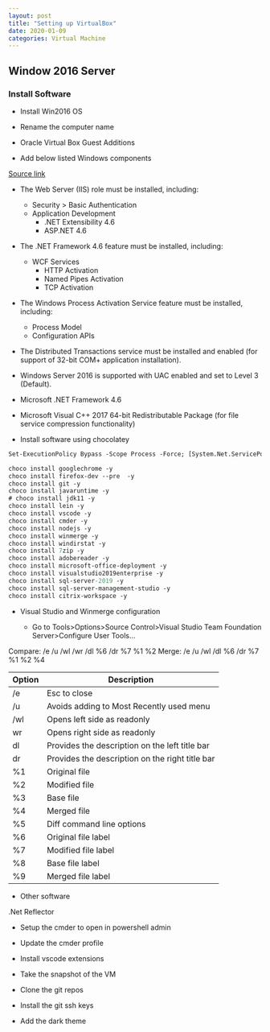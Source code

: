 ```yaml
---
layout: post
title: "Setting up VirtualBox"
date: 2020-01-09
categories: Virtual Machine
---
```

## Window 2016 Server

### Install Software

- Install Win2016 OS
- Rename the computer name
- Oracle Virtual Box Guest Additions

- Add below listed Windows components

[Source link](https://hexagonppm.fluidtopics.net/reader/sdCFN~hAeetAIBD8uL2j_A/oZwZa8Isxm34dLI5EqZF_A)

- The Web Server (IIS) role must be installed, including:

  - Security > Basic Authentication
  - Application Development
    - .NET Extensibility 4.6
    - ASP.NET 4.6

- The .NET Framework 4.6 feature must be installed, including:

  - WCF Services
    - HTTP Activation
    - Named Pipes Activation
    - TCP Activation

- The Windows Process Activation Service feature must be installed, including:

  - Process Model
  - Configuration APIs

- The Distributed Transactions service must be installed and enabled (for support of 32-bit COM+ application installation).
- Windows Server 2016 is supported with UAC enabled and set to Level 3 (Default).

- Microsoft .NET Framework 4.6
- Microsoft Visual C++ 2017 64-bit Redistributable Package (for file service compression functionality)

- Install software using chocolatey

```ps
Set-ExecutionPolicy Bypass -Scope Process -Force; [System.Net.ServicePointManager]::SecurityProtocol = [System.Net.ServicePointManager]::SecurityProtocol -bor 3072; iex ((New-Object System.Net.WebClient).DownloadString('https://chocolatey.org/install.ps1'))

choco install googlechrome -y
choco install firefox-dev --pre  -y
choco install git -y
choco install javaruntime -y
# choco install jdk11 -y
choco install lein -y
choco install vscode -y
choco install cmder -y
choco install nodejs -y
choco install winmerge -y
choco install windirstat -y
choco install 7zip -y
choco install adobereader -y
choco install microsoft-office-deployment -y
choco install visualstudio2019enterprise -y
choco install sql-server-2019 -y
choco install sql-server-management-studio -y
choco install citrix-workspace -y
```

- Visual Studio and Winmerge configuration

  - Go to Tools>Options>Source Control>Visual Studio Team Foundation Server>Configure User Tools...

Compare: /e /u /wl /wr /dl %6 /dr %7 %1 %2
Merge: /e /u /wl /dl %6 /dr %7 %1 %2 %4

| Option | Description                                     |
| ------ | ----------------------------------------------- |
| /e     | Esc to close                                    |
| /u     | Avoids adding to Most Recently used menu        |
| /wl    | Opens left side as readonly                     |
| wr     | Opens right side as readonly                    |
| dl     | Provides the description on the left title bar  |
| dr     | Provides the description on the right title bar |
| %1     | Original file                                   |
| %2     | Modified file                                   |
| %3     | Base file                                       |
| %4     | Merged file                                     |
| %5     | Diff command line options                       |
| %6     | Original file label                             |
| %7     | Modified file label                             |
| %8     | Base file label                                 |
| %9     | Merged file label                               |

- Other software

.Net Reflector

- Setup the cmder to open in powershell admin
- Update the cmder profile
- Install vscode extensions

- Take the snapshot of the VM

- Clone the git repos
- Install the git ssh keys
- Add the dark theme
